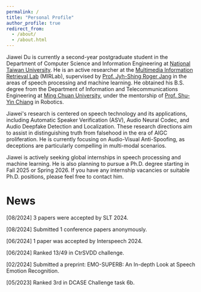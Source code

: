 ```yaml
---
permalink: /
title: "Personal Profile"
author_profile: true
redirect_from: 
  - /about/
  - /about.html
---
```

Jiawei Du is currently a second-year postgraduate student in the Department of Computer Science and Information Engineering at [National Taiwan University](http://www.ntu.edu.tw/english/). He is an active researcher at the [Multimedia Information Retrieval Lab](http://mirlab.org/) (MIRLab), supervised by [Prof. Jyh-Shing Roger Jang](http://mirlab.org/jang/) in the areas of speech processing and machine learning. He obtained his B.S. degree from the Department of Information and Telecommunications Engineering at [Ming Chuan University](http://web2.mcu.edu.tw/en/), under the mentorship of [Prof. Shu-Yin Chiang](http://www.researchgate.net/profile/Shu-Yin-Chiang) in Robotics.

Jiawei's research is centered on speech technology and its applications, including Automatic Speaker Verification (ASV), Audio Neural Codec, and Audio Deepfake Detection and Localization. These research directions aim to assist in distinguishing truth from falsehood in the era of AIGC proliferation. He is currently focusing on Audio-Visual Anti-Spoofing, as deceptions are particularly compelling in multi-modal scenarios.

Jiawei is actively seeking global internships in speech processing and machine learning. He is also planning to pursue a Ph.D. degree starting in Fall 2025 or Spring 2026. If you have any internship vacancies or suitable Ph.D. positions, please feel free to contact him.

News
======
[08/2024] 3 papers were accepted by SLT 2024.

[08/2024] Submitted 1 conference papers anonymously.

[06/2024] 1 paper was accepted by Interspeech 2024.

[06/2024] Ranked 13/49 in CtrSVDD challenge.

[02/2024] Submitted a preprint: EMO-SUPERB: An In-depth Look at Speech Emotion Recognition.

[05/2023] Ranked 3rd in DCASE Challenge task 6b.

<script type="text/javascript" id="clustrmaps" src="//clustrmaps.com/map_v2.js?d=wEPsipcZ0DHSIofenuyfhRNlIYV4N1dtBVt4Pbi0Ygw&cl=ffffff&w=300&t=n&co=2d78ad&cmo=3acc3a&cmn=ff5353&ct=ffffff"></script>
